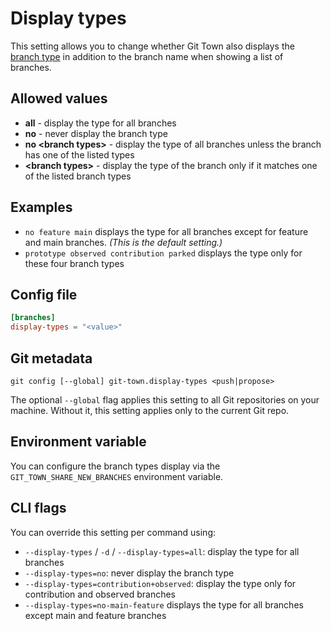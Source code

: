 # Display types

This setting allows you to change whether Git Town also displays the
[branch type](../branch-types.md) in addition to the branch name when showing a
list of branches.

## Allowed values

- **all** - display the type for all branches
- **no** - never display the branch type
- **no &lt;branch types&gt;** - display the type of all branches unless the
  branch has one of the listed types
- **&lt;branch types&gt;** - display the type of the branch only if it matches
  one of the listed branch types

## Examples

- `no feature main` displays the type for all branches except for feature and
  main branches. _(This is the default setting.)_
- `prototype observed contribution parked` displays the type only for these four
  branch types

## Config file

```toml
[branches]
display-types = "<value>"
```

## Git metadata

```wrap
git config [--global] git-town.display-types <push|propose>
```

The optional `--global` flag applies this setting to all Git repositories on
your machine. Without it, this setting applies only to the current Git repo.

## Environment variable

You can configure the branch types display via the `GIT_TOWN_SHARE_NEW_BRANCHES`
environment variable.

## CLI flags

You can override this setting per command using:

- `--display-types` / `-d` / `--display-types=all`: display the type for all
  branches
- `--display-types=no`: never display the branch type
- `--display-types=contribution+observed`: display the type only for
  contribution and observed branches
- `--display-types=no-main-feature` displays the type for all branches except
  main and feature branches
